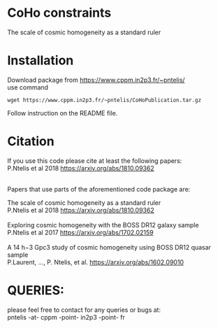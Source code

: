 # CoHo constraints 
The scale of cosmic homogeneity as a standard ruler

# Installation
Download package from https://www.cppm.in2p3.fr/~pntelis/ <br />
use command <br />
```
wget https://www.cppm.in2p3.fr/~pntelis/CoHoPublication.tar.gz
```
Follow instruction on the README file. <br />

# Citation 
If you use this code please cite at least the following papers: <br />
P.Ntelis et al 2018 https://arxiv.org/abs/1810.09362 <br />
<br />

Papers that use parts of the aforementioned code package are: <br />

The scale of cosmic homogeneity as a standard ruler <br />
P.Ntelis et al 2018 https://arxiv.org/abs/1810.09362  <br /> <br />
Exploring cosmic homogeneity with the BOSS DR12 galaxy sample <br /> 
P.Ntelis et al 2017 https://arxiv.org/abs/1702.02159 <br /> <br />
A 14 h−3 Gpc3 study of cosmic homogeneity using BOSS DR12 quasar sample <br />
P.Laurent, ..., P. Ntelis, et al. https://arxiv.org/abs/1602.09010

# QUERIES:
please feel free to contact for any queries or bugs at: <br />
pntelis -at- cppm -point- in2p3 -point- fr
